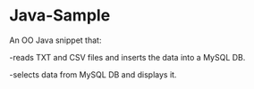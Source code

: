 Java-Sample
===========

An OO Java snippet that:

-reads TXT and CSV files and inserts the data into a MySQL DB.

-selects data from MySQL DB and displays it.

